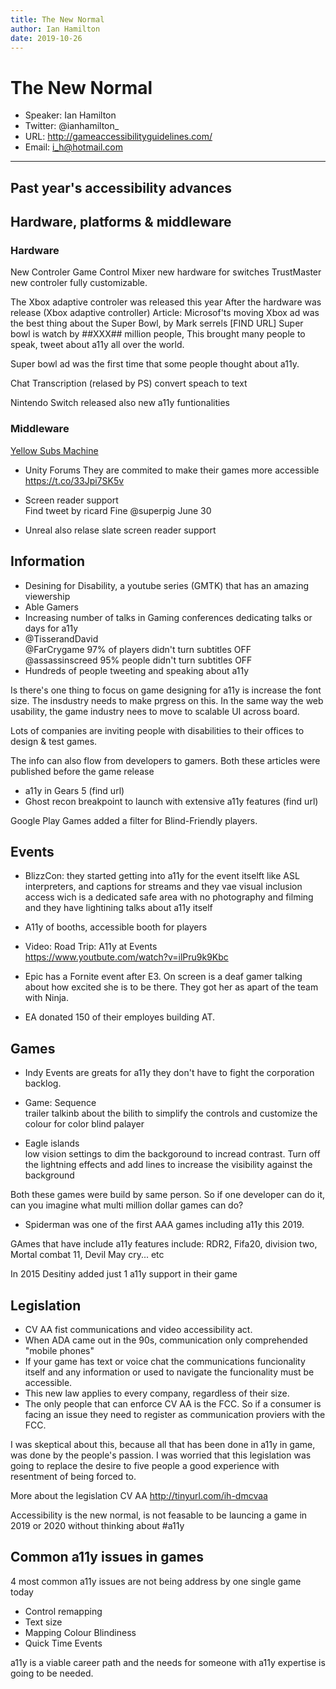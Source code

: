 ```yaml
---
title: The New Normal
author: Ian Hamilton
date: 2019-10-26
---
```

# The New Normal
- Speaker: Ian Hamilton  
- Twitter: @ianhamilton_  
- URL: http://gameaccessibilityguidelines.com/
- Email: i_h@hotmail.com
---
## Past year's accessibility advances

## Hardware, platforms & middleware
### Hardware
New Controler Game Control Mixer new hardware for switches
TrustMaster new controler fully customizable.

The Xbox adaptive controler was released this year
After the hardware was release (Xbox adaptive controller) 
Article: Microsof'ts moving Xbox ad was the best thing about the Super Bowl, by Mark serrels
[FIND URL]
Super bowl is watch by ##XXX## million people, This brought many people to speak, tweet about a11y all over the world.

Super bowl ad was the first time that some people thought about a11y. 

Chat Transcription (relased by PS)
convert speach to text

Nintendo Switch released also new a11y funtionalities

### Middleware
[Yellow Subs Machine](http://unrealengine.com/marketplace/yellow-subs-machine)

- Unity Forums 
  They are commited to make their games more accessible
https://t.co/33Jpi7SK5v

- Screen reader support  
Find tweet by ricard Fine @superpig June 30

- Unreal
also relase slate screen reader support

## Information
- Desining for Disability, a youtube series (GMTK) that has an amazing viewership
- Able Gamers
- Increasing number of talks in Gaming conferences dedicating talks or days for a11y
- @TisserandDavid   
@FarCrygame 97% of players didn't turn subtitles OFF  
@assassinscreed 95% people didn't turn subtitles OFF  
- Hundreds of people tweeting and speaking about a11y

Is there's one thing to focus on game designing for a11y is increase the font size. 
The insdustry needs to make prgress on this. In the same way the web usability, the game industry nees to move to scalable UI across board.

Lots of companies are inviting people with disabilities to their offices to design & test games.

The info can also flow from developers to gamers. Both these articles were published before the game release
- a11y in Gears 5 (find url)
- Ghost recon breakpoint to launch with extensive a11y features (find url)

Google Play Games added a filter for Blind-Friendly players.

## Events
- BlizzCon: they started getting into a11y for the event itselft like ASL interpreters, and captions for streams and they vae visual inclusion access wich is a dedicated safe area with no photography and filming and they have lightining talks about a11y itself

- A11y of booths, accessible booth for players

- Video: Road Trip: A11y at Events  
https://www.youtbute.com/watch?v=ilPru9k9Kbc

- Epic has a Fornite event after E3. On screen is a deaf gamer talking about how excited she is to be there. They got her as apart of the team with Ninja.

- EA donated 150 of their employes building AT. 

## Games
- Indy Events are greats for a11y they don't have to fight the corporation backlog.

- Game: Sequence  
trailer talkinb about the bilith to simplify the controls and customize the colour for color blind palayer

- Eagle islands  
low vision settings to dim the backgoround to incread contrast. Turn off the lightning effects and add lines to increase the visibility against the background

Both these games were build by same person. So if one developer can do it, can you imagine what multi million dollar games can do?

- Spiderman was one of the first AAA games including a11y this 2019.

GAmes that have include a11y features include: RDR2, Fifa20, division two, Mortal combat 11, Devil May cry... etc

In 2015 Desitiny added just 1 a11y support in their game

## Legislation

- CV AA fist communications and video accessibility act. 
- When ADA came out in the 90s, communication only comprehended "mobile phones"
- If your game has text or voice chat the communications funcionality itself and any information or used to navigate the funcionality must be accessible.
- This new law applies to every company, regardless of their size.
- The only people that can enforce CV AA is the FCC. So if a consumer is facing an issue they need to register as communication proviers with the FCC.


I was skeptical about this, because all that has been done in a11y in game, was done by the people's passion. I was worried that this legislation was going to replace the desire to five people a good experience with resentment of being forced to. 

More about the legislation CV AA http://tinyurl.com/ih-dmcvaa

Accessibility is the new normal, is not feasable to be launcing a game in 2019 or 2020 without thinking about #a11y


## Common a11y issues in games
4 most common a11y issues are not being address by one single game today
- Control remapping
- Text size  
- Mapping Colour Blindiness  
- Quick Time Events

a11y is a viable career path and the needs for someone with a11y expertise is going to be needed.